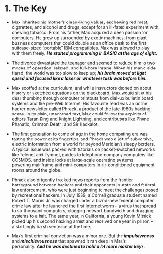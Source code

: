 # 1. The Key

- Max inherited his mother’s clean-living values, eschewing red meat, cigarettes, and alcohol and drugs, except for an ill-fated experiment with chewing tobacco. From his father, Max acquired a deep passion for computers. He grew up surrounded by exotic machines, from giant business computers that could double as an office desk to the first suitcase-sized “portable” IBM compatibles. Max was allowed to play with them freely. ***He started programming in BASIC at the age of eight.***

- The divorce devastated the teenager and seemed to reduce him to two modes of operation: relaxed, and full-bore insane. When his manic side flared, the world was too slow to keep up; ***his brain moved at light speed and focused like a laser on whatever task was before him.***

- Max scoffed at the curriculum, and while instructors droned on about history or sketched equations on the blackboard, Max would sit at his desk thumbing through computer printouts from dial-up bulletin board systems and the pre-Web Internet. His favourite read was an online hacker newsletter called Phrack, a product of the late-1980s hacking scene. In its plain, unadorned text, Max could follow the exploits of editors Taran King and Knight Lightning, and contributors like Phone Phanatic, Crimson Death, and Sir Hackalot. 

- The first generation to come of age in the home computing era was tasting the power at its fingertips, and Phrack was a jolt of subversive, electric information from a world far beyond Meridian’s sleepy borders. A typical issue was packed with tutorials on packet-switched networks like Telenet and Tymnet, guides to telephone-company computers like COSMOS, and inside looks at large-scale operating systems powering mainframe and mini-computers in air-conditioned equipment rooms around the globe. 

- Phrack also diligently tracked news reports from the frontier battleground between hackers and their opponents in state and federal law enforcement, who were just beginning to meet the challenges posed by recreational hackers. In July 1989, a Cornell graduate student named Robert T. Morris Jr. was charged under a brand-new federal computer crime law after he launched the first Internet worm – a virus that spread to six thousand computers, clogging network bandwidth and dragging systems to a halt. The same year, in California, a young Kevin Mitnick picked up his second hacking arrest and received one year in prison – a startlingly harsh sentence at the time. 

- Max’s first criminal conviction was a minor one. But the ***impulsiveness*** and ***mischievousness*** that spawned it ran deep in Max’s personality. ***And he was destined to hold a lot more master keys.***